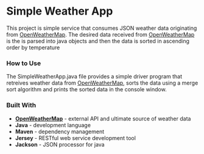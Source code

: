 # Simple Weather App
This project is simple service that consumes JSON weather data originating from [OpenWeatherMap](http://openweathermap.org). 
The desired data received from [OpenWeatherMap](http://openweathermap.org) is the is parsed into java objects and then the data is
sorted in ascending order by temperature

### How to Use
The SimpleWeatherApp.java file provides a simple driver program that retreives weather data from 
[OpenWeatherMap](http://openweathermap.org), sorts the data using a merge sort algorithm and prints the sorted data in the console window.

### Built With
- **[OpenWeatherMap](http://openweathermap.org)** - external API and ultimate source of weather data
- **Java** - development language
- **Maven** - dependency management
- **Jersey** - RESTful web service development tool
- **Jackson** - JSON processor for java
